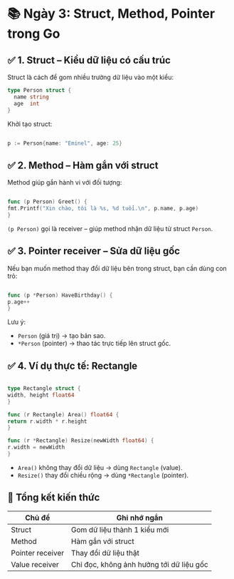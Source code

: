 
# 📚 Ngày 3: Struct, Method, Pointer trong Go

## ✅ 1. Struct – Kiểu dữ liệu có cấu trúc

Struct là cách để gom nhiều trường dữ liệu vào một kiểu:
```go
type Person struct {
  name string
  age  int
}

```

Khởi tạo struct:

```go

p := Person{name: "Eminel", age: 25}

```

## ✅ 2. Method – Hàm gắn với struct

Method giúp gắn hành vi với đối tượng:

```go

func (p Person) Greet() {
fmt.Printf("Xin chào, tôi là %s, %d tuổi.\n", p.name, p.age)
}

```

`(p Person)` gọi là receiver – giúp method nhận dữ liệu từ struct `Person`.

## ✅ 3. Pointer receiver – Sửa dữ liệu gốc

Nếu bạn muốn method thay đổi dữ liệu bên trong struct, bạn cần dùng con trỏ:

```go

func (p *Person) HaveBirthday() {
p.age++
}

```

Lưu ý:
- `Person` (giá trị) → tạo bản sao.
- `*Person` (pointer) → thao tác trực tiếp lên struct gốc.

## ✅ 4. Ví dụ thực tế: Rectangle

```go

type Rectangle struct {
width, height float64
}

func (r Rectangle) Area() float64 {
return r.width * r.height
}

func (r *Rectangle) Resize(newWidth float64) {
r.width = newWidth
}

```

- `Area()` không thay đổi dữ liệu → dùng `Rectangle` (value).
- `Resize()` thay đổi chiều rộng → dùng `*Rectangle` (pointer).

## 🧠 Tổng kết kiến thức

| Chủ đề | Ghi nhớ ngắn |
|--------|--------------|
| Struct | Gom dữ liệu thành 1 kiểu mới |
| Method | Hàm gắn với struct |
| Pointer receiver | Thay đổi dữ liệu thật |
| Value receiver | Chỉ đọc, không ảnh hưởng tới dữ liệu gốc |
